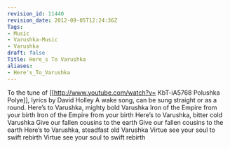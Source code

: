 ```yaml
---
revision_id: 11440
revision_date: 2012-09-05T12:24:36Z
Tags:
- Music
- Varushka-Music
- Varushka
draft: false
Title: Here_s To Varushka
aliases:
- Here's_To_Varushka
---
```

To the tune of [[http://www.youtube.com/watch?v= KbT-iA5768 Polushka Polye]], lyrics by David Holley 
A wake song, can be sung straight or as a round.
Here’s to Varushka, mighty bold Varushka
Iron of the Empire from your birth
Iron of the Empire from your birth
Here’s to Varushka, bitter cold Varushka
Give our fallen cousins to the earth
Give our fallen cousins to the earth
Here’s to Varushka, steadfast old Varushka
Virtue see your soul to swift rebirth
Virtue see your soul to swift rebirth